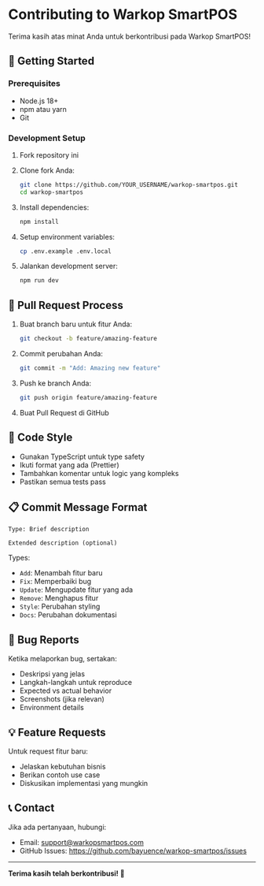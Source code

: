 # Contributing to Warkop SmartPOS

Terima kasih atas minat Anda untuk berkontribusi pada Warkop SmartPOS! 

## 🚀 Getting Started

### Prerequisites
- Node.js 18+
- npm atau yarn
- Git

### Development Setup

1. Fork repository ini
2. Clone fork Anda:
   ```bash
   git clone https://github.com/YOUR_USERNAME/warkop-smartpos.git
   cd warkop-smartpos
   ```

3. Install dependencies:
   ```bash
   npm install
   ```

4. Setup environment variables:
   ```bash
   cp .env.example .env.local
   ```

5. Jalankan development server:
   ```bash
   npm run dev
   ```

## 📝 Pull Request Process

1. Buat branch baru untuk fitur Anda:
   ```bash
   git checkout -b feature/amazing-feature
   ```

2. Commit perubahan Anda:
   ```bash
   git commit -m "Add: Amazing new feature"
   ```

3. Push ke branch Anda:
   ```bash
   git push origin feature/amazing-feature
   ```

4. Buat Pull Request di GitHub

## 🎯 Code Style

- Gunakan TypeScript untuk type safety
- Ikuti format yang ada (Prettier)
- Tambahkan komentar untuk logic yang kompleks
- Pastikan semua tests pass

## 📋 Commit Message Format

```
Type: Brief description

Extended description (optional)
```

Types:
- `Add`: Menambah fitur baru
- `Fix`: Memperbaiki bug
- `Update`: Mengupdate fitur yang ada
- `Remove`: Menghapus fitur
- `Style`: Perubahan styling
- `Docs`: Perubahan dokumentasi

## 🐛 Bug Reports

Ketika melaporkan bug, sertakan:
- Deskripsi yang jelas
- Langkah-langkah untuk reproduce
- Expected vs actual behavior
- Screenshots (jika relevan)
- Environment details

## 💡 Feature Requests

Untuk request fitur baru:
- Jelaskan kebutuhan bisnis
- Berikan contoh use case
- Diskusikan implementasi yang mungkin

## 📞 Contact

Jika ada pertanyaan, hubungi:
- Email: support@warkopsmartpos.com
- GitHub Issues: https://github.com/bayuence/warkop-smartpos/issues

---

**Terima kasih telah berkontribusi! 🎉**
